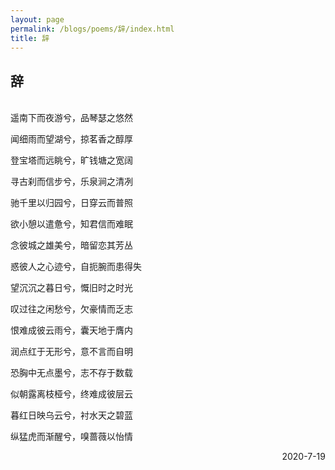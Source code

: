 ```yaml
---
layout: page
permalink: /blogs/poems/辞/index.html
title: 辞
---
```


## 辞
<br>
遥南下而夜游兮，品琴瑟之悠然

闻细雨而望湖兮，掠茗香之醇厚

登宝塔而远眺兮，旷钱塘之宽阔

寻古刹而信步兮，乐泉涧之清冽

驰千里以归园兮，日穿云而普照

欲小憩以遣惫兮，知君信而难眠

念彼城之雄美兮，暗留恋其芳丛

惑彼人之心迹兮，自扼腕而患得失

望沉沉之暮日兮，慨旧时之时光

叹过往之闲愁兮，欠豪情而乏志

恨难成彼云雨兮，囊天地于膺内

润点红于无形兮，意不言而自明

恐胸中无点墨兮，志不存于数载

似朝露离枝桠兮，终难成彼层云

暮红日映乌云兮，衬水天之碧蓝

纵猛虎而渐醒兮，嗅蔷薇以怡情

<p align="right">2020-7-19</p>
